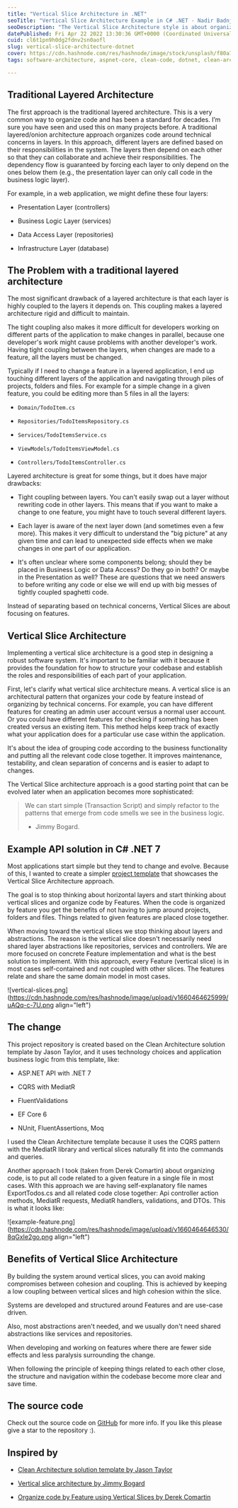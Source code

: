 ```yaml
---
title: "Vertical Slice Architecture in .NET"
seoTitle: "Vertical Slice Architecture Example in C# .NET - Nadir Badnjevic"
seoDescription: "The Vertical Slice Architecture style is about organizing code by features and vertical slices instead of by technical concerns. Example in .NET 7 API C#"
datePublished: Fri Apr 22 2022 13:30:36 GMT+0000 (Coordinated Universal Time)
cuid: cl6t1pn9h0dg2fdnv2sn0aofl
slug: vertical-slice-architecture-dotnet
cover: https://cdn.hashnode.com/res/hashnode/image/stock/unsplash/f80a756f1cc8c81153b070a916e7d345.jpeg
tags: software-architecture, aspnet-core, clean-code, dotnet, clean-architecture

---
```


## Traditional Layered Architecture

The first approach is the traditional layered architecture. This is a very common way to organize code and has been a standard for decades. I’m sure you have seen and used this on many projects before. A traditional layered/onion architecture approach organizes code around technical concerns in layers. In this approach, different layers are defined based on their responsibilities in the system. The layers then depend on each other so that they can collaborate and achieve their responsibilities. The dependency flow is guaranteed by forcing each layer to only depend on the ones below them (e.g., the presentation layer can only call code in the business logic layer).

For example, in a web application, we might define these four layers:

* Presentation Layer (controllers)
    
* Business Logic Layer (services)
    
* Data Access Layer (repositories)
    
* Infrastructure Layer (database)
    

## The Problem with a traditional layered architecture

The most significant drawback of a layered architecture is that each layer is highly coupled to the layers it depends on. This coupling makes a layered architecture rigid and difficult to maintain.

The tight coupling also makes it more difficult for developers working on different parts of the application to make changes in parallel, because one developer's work might cause problems with another developer's work. Having tight coupling between the layers, when changes are made to a feature, all the layers must be changed.

Typically if I need to change a feature in a layered application, I end up touching different layers of the application and navigating through piles of projects, folders and files. For example for a simple change in a given feature, you could be editing more than 5 files in all the layers:

* `Domain/TodoItem.cs`
    
* `Repositories/TodoItemsRepository.cs`
    
* `Services/TodoItemsService.cs`
    
* `ViewModels/TodoItemsViewModel.cs`
    
* `Controllers/TodoItemsController.cs`
    

Layered architecture is great for some things, but it does have major drawbacks:

* Tight coupling between layers. You can't easily swap out a layer without rewriting code in other layers. This means that if you want to make a change to one feature, you might have to touch several different layers.
    
* Each layer is aware of the next layer down (and sometimes even a few more). This makes it very difficult to understand the "big picture" at any given time and can lead to unexpected side effects when we make changes in one part of our application.
    
* It's often unclear where some components belong; should they be placed in Business Logic or Data Access? Do they go in both? Or maybe in the Presentation as well? These are questions that we need answers to before writing any code or else we will end up with big messes of tightly coupled spaghetti code.
    

Instead of separating based on technical concerns, Vertical Slices are about focusing on features.

## Vertical Slice Architecture

Implementing a vertical slice architecture is a good step in designing a robust software system. It's important to be familiar with it because it provides the foundation for how to structure your codebase and establish the roles and responsibilities of each part of your application.

First, let's clarify what vertical slice architecture means. A vertical slice is an architectural pattern that organizes your code by feature instead of organizing by technical concerns. For example, you can have different features for creating an admin user account versus a normal user account. Or you could have different features for checking if something has been created versus an existing item. This method helps keep track of exactly what your application does for a particular use case within the application.

It's about the idea of grouping code according to the business functionality and putting all the relevant code close together. It improves maintenance, testability, and clean separation of concerns and is easier to adapt to changes.

The Vertical Slice architecture approach is a good starting point that can be evolved later when an application becomes more sophisticated:

> We can start simple (Transaction Script) and simply refactor to the patterns that emerge from code smells we see in the business logic.
> 
> * Jimmy Bogard.
>     

## Example API solution in C# .NET 7

Most applications start simple but they tend to change and evolve. Because of this, I wanted to create a simpler [project template](https://github.com/nadirbad/VerticalSliceArchitecture) that showcases the Vertical Slice Architecture approach.

The goal is to stop thinking about horizontal layers and start thinking about vertical slices and organize code by Features. When the code is organized by feature you get the benefits of not having to jump around projects, folders and files. Things related to given features are placed close together.

When moving toward the vertical slices we stop thinking about layers and abstractions. The reason is the vertical slice doesn't necessarily need shared layer abstractions like repositories, services and controllers. We are more focused on concrete Feature implementation and what is the best solution to implement. With this approach, every Feature (vertical slice) is in most cases self-contained and not coupled with other slices. The features relate and share the same domain model in most cases.

![vertical-slices.png](https://cdn.hashnode.com/res/hashnode/image/upload/v1660464625999/uAQq-c-7U.png align="left")

## The change

This project repository is created based on the Clean Architecture solution template by Jason Taylor, and it uses technology choices and application business logic from this template, like:

* ASP.NET API with .NET 7
    
* CQRS with MediatR
    
* FluentValidations
    
* EF Core 6
    
* NUnit, FluentAssertions, Moq
    

I used the Clean Architecture template because it uses the CQRS pattern with the MediatR library and vertical slices naturally fit into the commands and queries.

Another approach I took (taken from Derek Comartin) about organizing code, is to put all code related to a given feature in a single file in most cases. With this approach we are having self-explanatory file names ExportTodos.cs and all related code close together: Api controller action methods, MediatR requests, MediatR handlers, validations, and DTOs. This is what it looks like:

![example-feature.png](https://cdn.hashnode.com/res/hashnode/image/upload/v1660464646530/8qGxIe2go.png align="left")

## Benefits of Vertical Slice Architecture

By building the system around vertical slices, you can avoid making compromises between cohesion and coupling. This is achieved by keeping a low coupling between vertical slices and high cohesion within the slice.

Systems are developed and structured around Features and are use-case driven.

Also, most abstractions aren't needed, and we usually don't need shared abstractions like services and repositories.

When developing and working on features where there are fewer side effects and less paralysis surrounding the change.

When following the principle of keeping things related to each other close, the structure and navigation within the codebase become more clear and save time.

## The source code

Check out the source code on [GitHub](https://github.com/nadirbad/VerticalSliceArchitecture) for more info. If you like this please give a star to the repository :).

## Inspired by

* [Clean Architecture solution template by Jason Taylor](https://github.com/jasontaylordev/CleanArchitecture)
    
* [Vertical slice architecture by Jimmy Bogard](https://jimmybogard.com/vertical-slice-architecture/)
    
* [Organize code by Feature using Vertical Slices by Derek Comartin](https://codeopinion.com/organizing-code-by-feature-using-vertical-slices/)